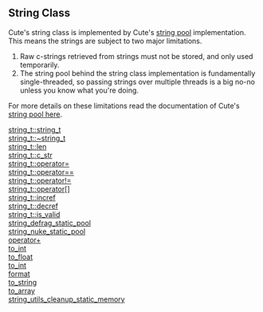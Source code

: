 ## String Class

Cute's string class is implemented by Cute's [string pool](https://github.com/RandyGaul/cute_framework/tree/master/doc/string/strpool/README.md) implementation. This means the strings are subject to two major limitations.

1. Raw c-strings retrieved from strings must not be stored, and only used temporarily.
2. The string pool behind the string class implementation is fundamentally single-threaded, so passing strings over multiple threads is a big no-no unless you know what you're doing.

For more details on these limitations read the documentation of Cute's [string pool here](https://github.com/RandyGaul/cute_framework/tree/master/doc/string/strpool/README.md).

[string_t::string_t](https://github.com/RandyGaul/cute_framework/blob/master/doc/string/string/string_t.md)  
[string_t::~string_t](https://github.com/RandyGaul/cute_framework/blob/master/doc/string/string/~string_t.md)  
[string_t::len](https://github.com/RandyGaul/cute_framework/blob/master/doc/string/string/len.md)  
[string_t::c_str](https://github.com/RandyGaul/cute_framework/blob/master/doc/string/string/c_str.md)  
[string_t::operator=](https://github.com/RandyGaul/cute_framework/blob/master/doc/string/string/operator=.md)  
[string_t::operator==](https://github.com/RandyGaul/cute_framework/blob/master/doc/string/string/operator==.md)  
[string_t::operator!=](https://github.com/RandyGaul/cute_framework/blob/master/doc/string/string/operator!=.md)  
[string_t::operator[]](https://github.com/RandyGaul/cute_framework/blob/master/doc/string/string/operator[].md)  
[string_t::incref](https://github.com/RandyGaul/cute_framework/blob/master/doc/string/string/incref.md)  
[string_t::decref](https://github.com/RandyGaul/cute_framework/blob/master/doc/string/string/decref.md)  
[string_t::is_valid](https://github.com/RandyGaul/cute_framework/blob/master/doc/string/string/is_valid.md)  
[string_defrag_static_pool](https://github.com/RandyGaul/cute_framework/blob/master/doc/string/string/string_defrag_static_pool.md)  
[string_nuke_static_pool](https://github.com/RandyGaul/cute_framework/blob/master/doc/string/string/string_nuke_static_pool.md)  
[operator+](https://github.com/RandyGaul/cute_framework/blob/master/doc/string/string/operator+.md)  
[to_int](https://github.com/RandyGaul/cute_framework/blob/master/doc/string/string/to_int.md)  
[to_float](https://github.com/RandyGaul/cute_framework/blob/master/doc/string/string/to_float.md)  
[to_int](https://github.com/RandyGaul/cute_framework/blob/master/doc/string/string/to_int.md)  
[format](https://github.com/RandyGaul/cute_framework/blob/master/doc/string/string/format.md)  
[to_string](https://github.com/RandyGaul/cute_framework/blob/master/doc/string/string/to_string.md)  
[to_array](https://github.com/RandyGaul/cute_framework/blob/master/doc/string/string/to_array.md)  
[string_utils_cleanup_static_memory](https://github.com/RandyGaul/cute_framework/blob/master/doc/string/string/string_utils_cleanup_static_memory.md)  
